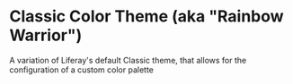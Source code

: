 # Classic Color Theme (aka "Rainbow Warrior")
A variation of Liferay's default Classic theme, that allows for the configuration of a custom color palette 
